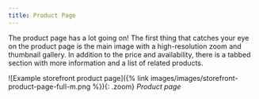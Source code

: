 ```yaml
---
title: Product Page
---
```


The product page has a lot going on! The first thing that catches your eye on the product page is the main image with a high-resolution zoom and thumbnail gallery. In addition to the price and availability, there is a tabbed section with more information and a list of related products.

![Example storefront product page]({% link images/images/storefront-product-page-full-m.png %}){: .zoom}
_Product page_
